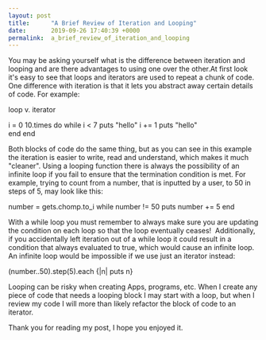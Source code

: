 ```yaml
---
layout: post
title:      "A Brief Review of Iteration and Looping"
date:       2019-09-26 17:40:39 +0000
permalink:  a_brief_review_of_iteration_and_looping
---
```



You may be asking yourself what is the difference between iteration and looping and are there advantages to using one over the other.At first look it's easy to see that loops and iterators are used to repeat a chunk of code. One difference with iteration is that it lets you abstract away certain details of code. For example:

 loop             v.         iterator
 
 i = 0                         10.times do 
 while i < 7                puts "hello" 
   i += 1
   puts "hello"  
 end                          end
  
Both blocks of code do the same thing, but as you can see in this example the iteration is easier to write, read and understand, which makes it much "cleaner". Using a looping function there is always the possibility of an infinite loop if you fail to ensure that the termination condition is met. For example, trying to count from a number, that is inputted by a user, to 50 in steps of 5, may look like this:

number = gets.chomp.to_i 
while number != 50 
  puts number += 5
end

With a while loop you must remember to always make sure you are updating the condition on each loop so that the loop eventually ceases!  Additionally, if you accidentally left iteration out of a while loop it could result in a condition that always evaluated to true, which would cause an infinite loop.  An infinite loop would be impossible if we use just an iterator instead:

(number..50).step(5).each {|n| puts n}

Looping can be risky when creating Apps, programs, etc. When I create any piece of code that needs a looping block I may start with a loop, but when I review my code I will more than likely refactor the block of code to an iterator.

Thank you for reading my post, I hope you enjoyed it.

